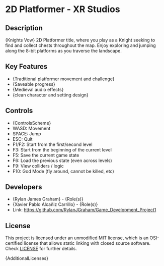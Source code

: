 # 2D Platformer - XR Studios

## Description
{Knights Vow}
2D Platformer title, where you play as a Knight seeking to find and collect chests throughout the map. Enjoy exploring and jumping along the 8-bit platforms as you traverse the landscape. 

## Key Features

 - {Traditional platformer movement and challenge}
 - {Saveable progress}
 - {Medieval audio effects}
 - {clean character and setting design}
 
## Controls

 - {ControlsScheme}
 - WASD: Movement
 - SPACE: Jump
 - ESC: Quit
 - F1/F2: Start from the first/second level
 - F3: Start from the beginning of the current level
 - F5: Save the current game state
 - F6: Load the previous state (even across levels)
 - F9: View colliders / logic
 - F10: God Mode (fly around, cannot be killed, etc)

## Developers

 - {Rylan James Graham} - {Role(s)}
 - {Xavier Pablo Alcañiz Carrillo} - {Role(s)}
 - Link: https://github.com/RylanJGraham/Game_Development_Project1
## License

This project is licensed under an unmodified MIT license, which is an OSI-certified license that allows static linking with closed source software. Check [LICENSE](LICENSE) for further details.

{AdditionalLicenses}
